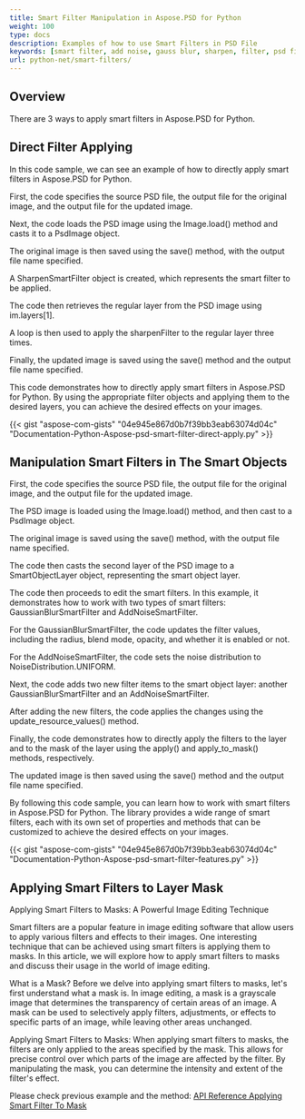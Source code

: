 ```yaml
---
title: Smart Filter Manipulation in Aspose.PSD for Python
weight: 100
type: docs
description: Examples of how to use Smart Filters in PSD File
keywords: [smart filter, add noise, gauss blur, sharpen, filter, psd filter, psd api, python, code sample]
url: python-net/smart-filters/
---
```


## **Overview**

There are 3 ways to apply smart filters in Aspose.PSD for Python.

## **Direct Filter Applying**
In this code sample, we can see an example of how to directly apply smart filters in Aspose.PSD for Python.

First, the code specifies the source PSD file, the output file for the original image, and the output file for the updated image.

Next, the code loads the PSD image using the Image.load() method and casts it to a PsdImage object.

The original image is then saved using the save() method, with the output file name specified.

A SharpenSmartFilter object is created, which represents the smart filter to be applied.

The code then retrieves the regular layer from the PSD image using im.layers[1].

A loop is then used to apply the sharpenFilter to the regular layer three times.

Finally, the updated image is saved using the save() method and the output file name specified.

This code demonstrates how to directly apply smart filters in Aspose.PSD for Python. By using the appropriate filter objects and applying them to the desired layers, you can achieve the desired effects on your images.

{{< gist "aspose-com-gists" "04e945e867d0b7f39bb3eab63074d04c" "Documentation-Python-Aspose-psd-smart-filter-direct-apply.py" >}}

## **Manipulation Smart Filters in The Smart Objects**

First, the code specifies the source PSD file, the output file for the original image, and the output file for the updated image.

The PSD image is loaded using the Image.load() method, and then cast to a PsdImage object.

The original image is saved using the save() method, with the output file name specified.

The code then casts the second layer of the PSD image to a SmartObjectLayer object, representing the smart object layer.

The code then proceeds to edit the smart filters. In this example, it demonstrates how to work with two types of smart filters: GaussianBlurSmartFilter and AddNoiseSmartFilter.

For the GaussianBlurSmartFilter, the code updates the filter values, including the radius, blend mode, opacity, and whether it is enabled or not.

For the AddNoiseSmartFilter, the code sets the noise distribution to NoiseDistribution.UNIFORM.

Next, the code adds two new filter items to the smart object layer: another GaussianBlurSmartFilter and an AddNoiseSmartFilter.

After adding the new filters, the code applies the changes using the update_resource_values() method.

Finally, the code demonstrates how to directly apply the filters to the layer and to the mask of the layer using the apply() and apply_to_mask() methods, respectively.

The updated image is then saved using the save() method and the output file name specified.

By following this code sample, you can learn how to work with smart filters in Aspose.PSD for Python. The library provides a wide range of smart filters, each with its own set of properties and methods that can be customized to achieve the desired effects on your images.

{{< gist "aspose-com-gists" "04e945e867d0b7f39bb3eab63074d04c" "Documentation-Python-Aspose-psd-smart-filter-features.py" >}}

## **Applying Smart Filters to Layer Mask**

Applying Smart Filters to Masks: A Powerful Image Editing Technique

Smart filters are a popular feature in image editing software that allow users to apply various filters and effects to their images. One interesting technique that can be achieved using smart filters is applying them to masks. In this article, we will explore how to apply smart filters to masks and discuss their usage in the world of image editing.

What is a Mask? Before we delve into applying smart filters to masks, let's first understand what a mask is. In image editing, a mask is a grayscale image that determines the transparency of certain areas of an image. A mask can be used to selectively apply filters, adjustments, or effects to specific parts of an image, while leaving other areas unchanged.

Applying Smart Filters to Masks: When applying smart filters to masks, the filters are only applied to the areas specified by the mask. This allows for precise control over which parts of the image are affected by the filter. By manipulating the mask, you can determine the intensity and extent of the filter's effect.

Please check previous example and the method: [API Reference Applying Smart Filter To Mask](https://reference.aspose.com/psd/python-net/aspose.psd.fileformats.psd.layers.smartfilters/smartfilter/#apply_to_mask_layer_with_mask_2)